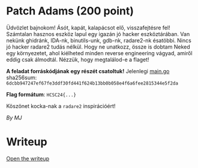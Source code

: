 # Patch Adams (200 point)
Üdvözlet bajnokom! Ásót, kapát, kalapácsot elő, visszafejtésre fel! Számtalan hasznos eszköz lapul egy igazán jó hacker eszköztárában. Van nekünk ghidránk, IDA-nk, binutils-unk, gdb-nk, radare2-nk ésatöbbi. Nincs jó hacker radare2 tudás nélkül. Hogy ne unatkozz, össze is dobtam Neked egy környezetet, ahol kiélheted minden reverse engineering vágyad, amiről eddig csak álmodtál. Nézzük, hogy megtalálod-e a flaget!

**A feladat forráskódjának egy részét csatoltuk!** Jelenlegi [main.go](files/main.go) sha256sum: `6dcbb947247ef67fe3ddf30fd441f624b13bb0b058e4f6a6fee2815344e5f2da`

**Flag formátum**: `HCSC24{...}`

Köszönet kocka-nak a `radare2` inspirációért!

*By MJ*

# Writeup
[Open the writeup](WRITEUP.md)